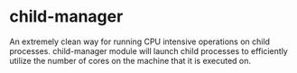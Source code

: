 child-manager
=============

An extremely clean way for running CPU intensive operations on child processes. child-manager module will launch child processes to efficiently utilize the number of cores on the machine that it is executed on.
